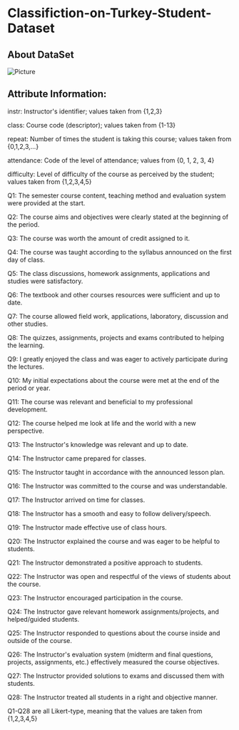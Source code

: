# Classifiction-on-Turkey-Student-Dataset

## About DataSet

![Picture](http://www.educationplanner.org/images/landing-page/promo-students.jpg)

## Attribute Information:

instr: Instructor's identifier; values taken from {1,2,3} 

class: Course code (descriptor); values taken from {1-13} 

repeat: Number of times the student is taking this course; values taken from {0,1,2,3,...} 

attendance: Code of the level of attendance; values from {0, 1, 2, 3, 4} 

difficulty: Level of difficulty of the course as perceived by the student; values taken from {1,2,3,4,5} 

Q1: The semester course content, teaching method and evaluation system were provided at the start. 

Q2: The course aims and objectives were clearly stated at the beginning of the period. 

Q3: The course was worth the amount of credit assigned to it. 

Q4: The course was taught according to the syllabus announced on the first day of class. 

Q5:	The class discussions, homework assignments, applications and studies were satisfactory. 

Q6: The textbook and other courses resources were sufficient and up to date.	

Q7: The course allowed field work, applications, laboratory, discussion and other studies. 

Q8: The quizzes, assignments, projects and exams contributed to helping the learning.	


Q9: I greatly enjoyed the class and was eager to actively participate during the lectures. 

Q10: My initial expectations about the course were met at the end of the period or year. 

Q11: The course was relevant and beneficial to my professional development. 

Q12: The course helped me look at life and the world with a new perspective. 

Q13: The Instructor's knowledge was relevant and up to date. 

Q14: The Instructor came prepared for classes. 

Q15: The Instructor taught in accordance with the announced lesson plan. 

Q16: The Instructor was committed to the course and was understandable. 

Q17: The Instructor arrived on time for classes. 


Q18: The Instructor has a smooth and easy to follow delivery/speech. 

Q19: The Instructor made effective use of class hours. 

Q20: The Instructor explained the course and was eager to be helpful to students. 

Q21: The Instructor demonstrated a positive approach to students. 


Q22: The Instructor was open and respectful of the views of students about the course. 

Q23: The Instructor encouraged participation in the course. 

Q24: The Instructor gave relevant homework assignments/projects, and helped/guided students. 

Q25: The Instructor responded to questions about the course inside and outside of the course. 

Q26: The Instructor's evaluation system (midterm and final questions, projects, assignments, etc.) effectively measured the course 
objectives. 

Q27: The Instructor provided solutions to exams and discussed them with students. 

Q28: The Instructor treated all students in a right and objective manner. 



Q1-Q28 are all Likert-type, meaning that the values are taken from {1,2,3,4,5}




